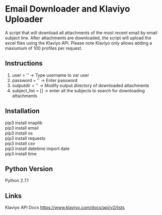 # Email Downloader and Klaviyo Uploader
A script that will download all attachments of the most recent email by email subject line. After attachments are downloaded, the script will upload the excel files using the Klaviyo API. Please note Klaviyo only allows adding a maxiumum of 100 profiles per request.

## Instructions
1. user = '' -> Type username to var user
2. password = '' -> Enter password
3. outputdir = '' -> Modify output directory of downloaded attachments
4. subject_list = [] -> enter all the subjects to search for downloading attachments


## Installation
pip3 install imaplib <br />
pip3 install email <br />
pip3 install os <br />
pip3 install requests <br />
pip3 install csv <br />
pip3 install datetime import date <br />
pip3 install time <br />

## Python Version
Python 2.7.1

## Links
Klaviyo API Docs https://www.klaviyo.com/docs/api/v2/lists
